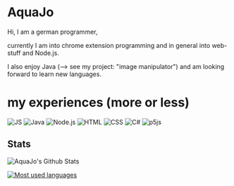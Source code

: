 # AquaJo
Hi, I am a german programmer, 

currently I am into chrome extension programming and in general into web-stuff and Node.js.

I also enjoy Java (--> see my project: "image manipulator") and am looking forward to learn new languages.
<br>

# my experiences (more or less)

![JS](https://img.shields.io/badge/JavaScript-F7DF1E?style=for-the-badge&logo=javascript&logoColor=black)
![Java](https://img.shields.io/badge/Java-ED8B00?style=for-the-badge&logo=java&logoColor=white)
![Node.js](https://img.shields.io/badge/Node.js-339933?style=for-the-badge&logo=nodedotjs&logoColor=white)
![HTML](https://img.shields.io/badge/HTML5-E34F26?style=for-the-badge&logo=html5&logoColor=white)
![CSS](https://img.shields.io/badge/CSS3-1572B6?style=for-the-badge&logo=css3&logoColor=white)
![C#](https://img.shields.io/badge/C%23-239120?style=for-the-badge&logo=c-sharp&logoColor=white)
![p5js](https://img.shields.io/badge/p5.js-ED225D?style=for-the-badge&logo=p5.js&logoColor=FFFFFF)

## Stats
![AquaJo's Github Stats](https://github-readme-stats.vercel.app/api?username=AquaJo&theme=github_dark)

[![Most used languages](https://github-readme-stats.vercel.app/api/top-langs/?username=AquaJo&layout=compact&theme=github_dark)](https://github.com/AquaJo/github-readme-stats)
